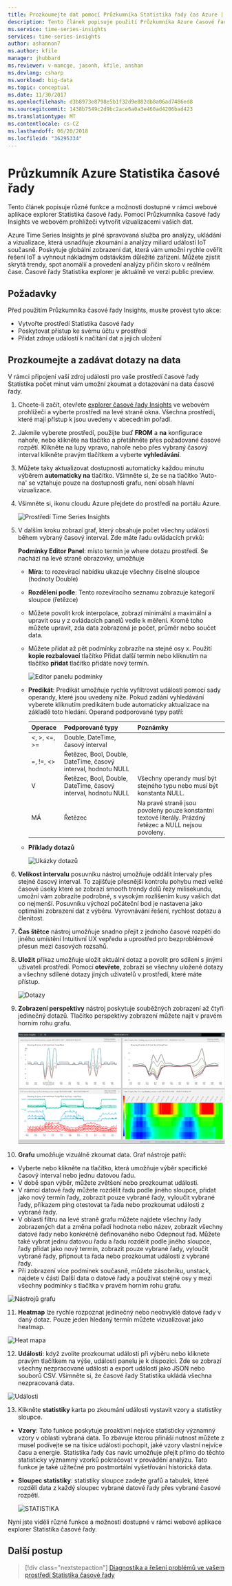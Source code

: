 ```yaml
---
title: Prozkoumejte dat pomocí Průzkumníka Statistika řady čas Azure | Microsoft Docs
description: Tento článek popisuje použití Průzkumníka Azure časové řady Insights ve webovém prohlížeči globální zobrazení velkých objemů dat se krátce zobrazit a ověřit prostředí IoT.
ms.service: time-series-insights
services: time-series-insights
author: ashannon7
ms.author: kfile
manager: jhubbard
ms.reviewer: v-mamcge, jasonh, kfile, anshan
ms.devlang: csharp
ms.workload: big-data
ms.topic: conceptual
ms.date: 11/30/2017
ms.openlocfilehash: d3b8973e8798e5b1f32d9e882db8a06ad7486ed8
ms.sourcegitcommit: 1438b7549c2d9bc2ace6a0a3e460ad4206bad423
ms.translationtype: MT
ms.contentlocale: cs-CZ
ms.lasthandoff: 06/20/2018
ms.locfileid: "36295334"
---
```

# <a name="azure-time-series-insights-explorer"></a>Průzkumník Azure Statistika časové řady
Tento článek popisuje různé funkce a možnosti dostupné v rámci webové aplikace explorer Statistika časové řady. Pomocí Průzkumníka časové řady Insights ve webovém prohlížeči vytvořit vizualizacemi vašich dat.
 
Azure Time Series Insights je plně spravovaná služba pro analýzy, ukládání a vizualizace, která usnadňuje zkoumání a analýzy miliard událostí IoT současně. Poskytuje globální zobrazení dat, která vám umožní rychle ověřit řešení IoT a vyhnout nákladným odstávkám důležité zařízení. Můžete zjistit skrytá trendy, spot anomálií a provedení analýzy příčin skoro v reálném čase. Časové řady Statistika explorer je aktuálně ve verzi public preview.

## <a name="prerequisites"></a>Požadavky

Před použitím Průzkumníka časové řady Insights, musíte provést tyto akce:
- Vytvořte prostředí Statistika časové řady
- Poskytovat přístup ke svému účtu v prostředí
- Přidat zdroje událostí k načítání dat a jejich uložení

## <a name="explore-and-query-data"></a>Prozkoumejte a zadávat dotazy na data
V rámci připojení vaší zdroj události pro vaše prostředí časové řady Statistika počet minut vám umožní zkoumat a dotazování na data časové řady.

1. Chcete-li začít, otevřete [explorer časové řady Insights](https://insights.timeseries.azure.com/) ve webovém prohlížeči a vyberte prostředí na levé straně okna. Všechna prostředí, které mají přístup k jsou uvedeny v abecedním pořadí.

2. Jakmile vyberete prostředí, použijte buď **FROM** a **na** konfigurace nahoře, nebo klikněte na tlačítko a přetáhněte přes požadované časové rozpětí.  Klikněte na lupy vpravo, nahoře nebo přes vybraný časový interval klikněte pravým tlačítkem a vyberte **vyhledávání**.  

3. Můžete taky aktualizovat dostupnosti automaticky každou minutu výběrem **automaticky na** tlačítko.  Všimněte si, že se na tlačítko 'Auto-na' se vztahuje pouze na dostupnosti grafu, není obsah hlavní vizualizace.

4. Všimněte si, ikonu cloudu Azure přejdete do prostředí na portálu Azure.

   ![Prostředí Time Series Insights](media/time-series-insights-explorer/explorer1.png)

5. V dalším kroku zobrazí graf, který obsahuje počet všechny události během vybraný časový interval.  Zde máte řadu ovládacích prvků:

    **Podmínky Editor Panel**: místo termín je where dotazu prostředí.  Se nachází na levé straně obrazovky, umožňuje 
      - **Míra**: to rozevírací nabídku ukazuje všechny číselné sloupce (hodnoty Double)
      - **Rozdělení podle**: Tento rozevíracího seznamu zobrazuje kategorií sloupce (řetězce)
      - Můžete povolit krok interpolace, zobrazí minimální a maximální a upravit osu y z ovládacích panelů vedle k měření.  Kromě toho můžete upravit, zda data zobrazená je počet, průměr nebo součet data.
      - Můžete přidat až pět podmínky zobrazíte na stejné osy x.  Použití **kopie rozbalovací** tlačítko Přidat další termín nebo kliknutím na tlačítko **přidat** tlačítko přidáte nový termín.
     
        ![Editor panelu podmínky](media/time-series-insights-explorer/explorer2.png)

      - **Predikát**: Predikát umožňuje rychle vyfiltrovat události pomocí sady operandy, které jsou uvedeny níže. Pokud zadání vyhledávání vyberete kliknutím predikátem bude automaticky aktualizace na základě toto hledání.      Operand podporované typy patří:

         |Operace  |Podporované typy  |Poznámky  |
         |---------|---------|---------|
         |<, >, <=, >=     |  Double, DateTime, časový interval       |         |
         |=, !=, <>     | Řetězec, Bool, Double, DateTime, časový interval, hodnotu NULL        |         |
         |V     | Řetězec, Bool, Double, DateTime, časový interval, hodnotu NULL        |  Všechny operandy musí být stejného typu nebo musí být konstanta NULL.        |
         |MÁ     | Řetězec        |  Na pravé straně jsou povoleny pouze konstantní textové literály. Prázdný řetězec a NULL nejsou povoleny.       |

      - **Příklady dotazů**
      
         ![Ukázky dotazů](media/time-series-insights-explorer/explorer9.png)

6. **Velikost intervalu** posuvníku nástroj umožňuje oddálit intervaly přes stejné časový interval.  To zajišťuje přesnější kontrolu pohybu mezi velké časové úseky které se zobrazí smooth trendy dolů řezy milisekundu, umožní vám zobrazíte podrobné, s vysokým rozlišením kusy vašich dat co nejmenší. Posuvníku výchozí počáteční bod je nastavena jako optimální zobrazení dat z výběru. Vyrovnávání řešení, rychlost dotazu a členitost.

7. **Čas štětce** nástroj umožňuje snadno přejít z jednoho časové rozpětí do jiného umístění Intuitivní UX vepředu a uprostřed pro bezproblémové přesun mezi časových rozsahů.

8. **Uložit** příkaz umožňuje uložit aktuální dotaz a povolit pro sdílení s jinými uživateli prostředí. Pomocí **otevřete**, zobrazí se všechny uložené dotazy a všechny sdílené dotazy jiných uživatelů v prostředí, které máte přístup. 

   ![Dotazy](media/time-series-insights-explorer/explorer3.png)

9. **Zobrazení perspektivy** nástroj poskytuje souběžných zobrazení až čtyři jedinečný dotazů. Tlačítko perspektivy zobrazení můžete najít v pravém horním rohu grafu.  

   ![Zobrazení perspektivy](media/time-series-insights-explorer/explorer4.png)

10. **Grafu** umožňuje vizuálně zkoumat data. Graf nástroje patří:

   - Vyberte nebo klikněte na tlačítko, která umožňuje výběr specifické časový interval nebo jednu datovou řadu.  
   - V době span výběr, můžete zvětšení nebo prozkoumat události.  
   - V rámci datové řady můžete rozdělit řadu podle jiného sloupce, přidat jako nový termín řady, zobrazit pouze vybrané řady, vyloučit vybrané řady, příkazem ping otestovat ta řada nebo prozkoumat události z vybrané řady.
   - V oblasti filtru na levé straně grafu můžete najdete všechny řady zobrazených dat a změna pořadí hodnota nebo název, zobrazit všechny datové řady nebo konkrétně definovaného nebo Odepnout řad.  Můžete také vybrat jednu datovou řadu a řadu rozdělit podle jiného sloupce, řady přidat jako nový termín, zobrazit pouze vybrané řady, vyloučit vybrané řady, připnout ta řada nebo prozkoumat události z vybrané řady.
   - Při zobrazení více podmínek současně, můžete zásobníku, unstack, najdete v části Další data o datové řady a používat stejné osy y mezi všechny podmínky s tlačítka v pravém horním rohu grafu.
 
   ![Nástrojů grafu](media/time-series-insights-explorer/explorer5.png) 

11. **Heatmap** lze rychle rozpoznat jedinečný nebo neobvyklé datové řady v daný dotaz. Pouze jeden hledaný termín můžete vizualizovat jako heatmap.    

   ![Heat mapa](media/time-series-insights-explorer/explorer6.png)

12. **Události**: když zvolíte prozkoumat události při výběru nebo kliknete pravým tlačítkem na výše, události panelu je k dispozici.  Zde se zobrazí všechny nezpracované události a export událostí jako JSON nebo souborů CSV. Všimněte si, že časové řady Statistika ukládá všechna nezpracovaná data.

   ![Události](media/time-series-insights-explorer/explorer7.png)

13. Klikněte **statistiky** karta po zkoumání události vystavit vzory a statistiky sloupce.  

   - **Vzory**: Tato funkce poskytuje proaktivní nejvíce statisticky významný vzory v oblasti vybraná data. To zbavuje kterou přináší nutnost můžete z musel podívejte se na tisíce události pochopit, jaké vzory vlastní nejvíce času a energie. Statistika řady čas navíc umožňuje přejít přímo do těchto statisticky významný vzorků pokračovat v provádění analýzu. Tato funkce je také užitečné pro postmortální vyšetřování historická data. 

   - **Sloupec statistiky**: statistiky sloupce zadejte grafů a tabulek, které rozdělí data z každý sloupec vybrané datové řady přes vybrané časové rozpětí.  
 
      ![STATISTIKA](media/time-series-insights-explorer/explorer8.png) 

Nyní jste viděli různé funkce a možnosti dostupné v rámci webové aplikace explorer Statistika časové řady. 

## <a name="next-steps"></a>Další postup
> [!div class="nextstepaction"]
>[Diagnostika a řešení problémů ve vašem prostředí Statistika časové řady](time-series-insights-diagnose-and-solve-problems.md)
